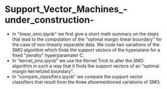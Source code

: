 # Support_Vector_Machines_-under_construction-
- In "linear_smo.ipynb" we first give a short math summary on the steps that lead to the computation of the "optimal margin linear boundary" for the case of non-linearly 
  separable data. We code two variations of the SMO algorithm which finds the support vectors of the hyperplane for a fixed "penalty" hyperparamater C.
- In "kernel_smo.ipynb" we use the Kernel Trick to alter the SMO algorithm in such a way that it finds the support vectors of an "optimal margin kernelized boundary".
- In "compare_classifiers.ipynb" we compare the support vector classifiers that result from the three aforementioned variations of SMO.
